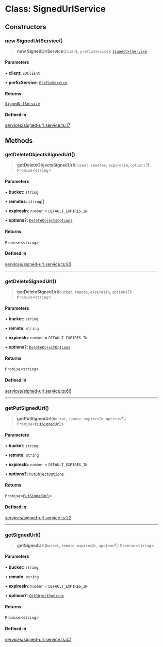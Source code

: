 # Class: SignedUrlService

## Constructors

### new SignedUrlService()

> **new SignedUrlService**(`client`, `prefixService`): [`SignedUrlService`](SignedUrlService.md)

#### Parameters

• **client**: `S3Client`

• **prefixService**: [`PrefixService`](PrefixService.md)

#### Returns

[`SignedUrlService`](SignedUrlService.md)

#### Defined in

[services/signed-url.service.ts:17](https://github.com/LabO8/nestjs-s3/blob/49dee046307be2343007f81b5481193f2a950f4b/src/services/signed-url.service.ts#L17)

## Methods

### getDeleteObjectsSignedUrl()

> **getDeleteObjectsSignedUrl**(`bucket`, `remotes`, `expiresIn`, `options`?): `Promise`\<`string`\>

#### Parameters

• **bucket**: `string`

• **remotes**: `string`[]

• **expiresIn**: `number` = `DEFAULT_EXPIRES_IN`

• **options?**: [`DeleteObjectsOptions`](../type-aliases/DeleteObjectsOptions.md)

#### Returns

`Promise`\<`string`\>

#### Defined in

[services/signed-url.service.ts:85](https://github.com/LabO8/nestjs-s3/blob/49dee046307be2343007f81b5481193f2a950f4b/src/services/signed-url.service.ts#L85)

***

### getDeleteSignedUrl()

> **getDeleteSignedUrl**(`bucket`, `remote`, `expiresIn`, `options`?): `Promise`\<`string`\>

#### Parameters

• **bucket**: `string`

• **remote**: `string`

• **expiresIn**: `number` = `DEFAULT_EXPIRES_IN`

• **options?**: [`DeleteObjectOptions`](../type-aliases/DeleteObjectOptions.md)

#### Returns

`Promise`\<`string`\>

#### Defined in

[services/signed-url.service.ts:66](https://github.com/LabO8/nestjs-s3/blob/49dee046307be2343007f81b5481193f2a950f4b/src/services/signed-url.service.ts#L66)

***

### getPutSignedUrl()

> **getPutSignedUrl**(`bucket`, `remote`, `expiresIn`, `options`?): `Promise`\<[`PutSignedUrl`](../type-aliases/PutSignedUrl.md)\>

#### Parameters

• **bucket**: `string`

• **remote**: `string`

• **expiresIn**: `number` = `DEFAULT_EXPIRES_IN`

• **options?**: [`PutObjectOptions`](../type-aliases/PutObjectOptions.md)

#### Returns

`Promise`\<[`PutSignedUrl`](../type-aliases/PutSignedUrl.md)\>

#### Defined in

[services/signed-url.service.ts:22](https://github.com/LabO8/nestjs-s3/blob/49dee046307be2343007f81b5481193f2a950f4b/src/services/signed-url.service.ts#L22)

***

### getSignedUrl()

> **getSignedUrl**(`bucket`, `remote`, `expiresIn`, `options`?): `Promise`\<`string`\>

#### Parameters

• **bucket**: `string`

• **remote**: `string`

• **expiresIn**: `number` = `DEFAULT_EXPIRES_IN`

• **options?**: [`GetObjectOptions`](../type-aliases/GetObjectOptions.md)

#### Returns

`Promise`\<`string`\>

#### Defined in

[services/signed-url.service.ts:47](https://github.com/LabO8/nestjs-s3/blob/49dee046307be2343007f81b5481193f2a950f4b/src/services/signed-url.service.ts#L47)
